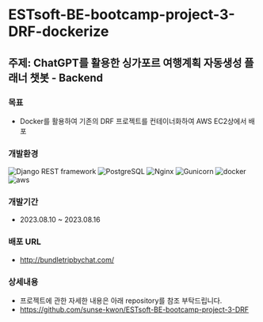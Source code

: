 # ESTsoft-BE-bootcamp-project-3-DRF-dockerize

## 주제: ChatGPT를 활용한 싱가포르 여행계획 자동생성 플래너 챗봇 - Backend

### 목표
- Docker를 활용하여 기존의 DRF 프로젝트를 컨테이너화하여 AWS EC2상에서 배포

### 개발환경
![Django REST framework](https://img.shields.io/badge/Django_REST_framework-092E20?style=for-the-badge&logo=django&logoColor=white&logoWidth=20&logoHeight=20)
![PostgreSQL](https://img.shields.io/badge/PostgreSQL-4169E1?style=for-the-badge&logo=postgresql&logoColor=white&logoWidth=20&logoHeight=20)
![Nginx](https://img.shields.io/badge/Nginx-269539?style=for-the-badge&logo=nginx&logoColor=white&logoWidth=20&logoHeight=20)
![Gunicorn](https://img.shields.io/badge/Gunicorn-green?style=for-the-badge&logoWidth=20&logoHeight=20)
![docker](https://img.shields.io/badge/Docker-2496ED?style=for-the-badge&logo=Docker&logoColor=white&logoWidth=20&logoHeight=20)
![aws](https://img.shields.io/badge/AmazonAWS-232F3E?style=for-the-badge&logo=amazonaws&logoColor=white&logoWidth=20&logoHeight=20)


### 개발기간
- 2023.08.10 ~ 2023.08.16

### 배포 URL
- http://bundletripbychat.com/

### 상세내용
- 프로젝트에 관한 자세한 내용은 아래 repository를 참조 부탁드립니다. 
- https://github.com/sunse-kwon/ESTsoft-BE-bootcamp-project-3-DRF

